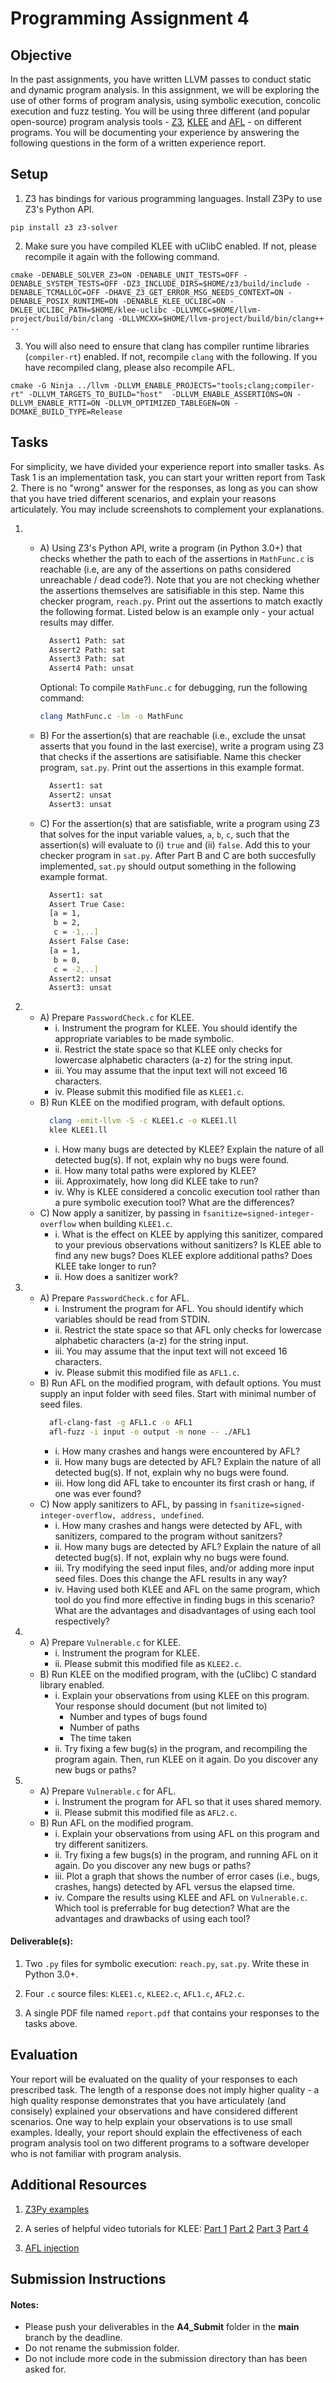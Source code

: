 # Programming Assignment 4

## Objective

In the past assignments, you have written LLVM passes to conduct static and dynamic program analysis.
In this assignment, we will be exploring the use of other forms of program analysis, using symbolic execution, concolic execution and fuzz testing.
You will be using three different (and popular open-source) program analysis tools - [Z3](https://github.com/Z3Prover/z3), [KLEE](http://klee.github.io/) and [AFL](https://github.com/AFLplusplus/AFLplusplus) - on different programs.
You will be documenting your experience by answering the following questions in the form of a written experience report.


## Setup

1. Z3 has bindings for various programming languages. Install Z3Py to use Z3's Python API.
```
pip install z3 z3-solver
```
2. Make sure you have compiled KLEE with uClibC enabled. If not, please recompile it again with the following command.
```
cmake -DENABLE_SOLVER_Z3=ON -DENABLE_UNIT_TESTS=OFF -DENABLE_SYSTEM_TESTS=OFF -DZ3_INCLUDE_DIRS=$HOME/z3/build/include -DENABLE_TCMALLOC=OFF -DHAVE_Z3_GET_ERROR_MSG_NEEDS_CONTEXT=ON -DENABLE_POSIX_RUNTIME=ON -DENABLE_KLEE_UCLIBC=ON -DKLEE_UCLIBC_PATH=$HOME/klee-uclibc -DLLVMCC=$HOME/llvm-project/build/bin/clang -DLLVMCXX=$HOME/llvm-project/build/bin/clang++ ..
```
3. You will also need to ensure that clang has compiler runtime libraries (`compiler-rt`) enabled. If not, recompile `clang` with the following. If you have recompiled clang, please also recompile AFL.
```
cmake -G Ninja ../llvm -DLLVM_ENABLE_PROJECTS="tools;clang;compiler-rt" -DLLVM_TARGETS_TO_BUILD="host"  -DLLVM_ENABLE_ASSERTIONS=ON -DLLVM_ENABLE_RTTI=ON -DLLVM_OPTIMIZED_TABLEGEN=ON -DCMAKE_BUILD_TYPE=Release
```


## Tasks

For simplicity, we have divided your experience report into smaller tasks.
As Task 1 is an implementation task, you can start your written report from Task 2.
There is no "wrong" answer for the responses, as long as you can show that you have tried different scenarios, and explain your reasons articulately.
You may include screenshots to complement your explanations.


1. * A) Using Z3's Python API, write a program (in Python 3.0+) that checks whether the path to each of the assertions in `MathFunc.c` is reachable (i.e, are any of the assertions on paths considered unreachable / dead code?). Note that you are not checking whether the assertions themselves are satisifiable in this step. Name this checker program, `reach.py`. Print out the assertions to match exactly the following format. Listed below is an example only - your actual results may differ.
        ```bash
          Assert1 Path: sat
          Assert2 Path: sat
          Assert3 Path: sat
          Assert4 Path: unsat
        ```

        Optional: To compile `MathFunc.c` for debugging, run the following command:
        ```bash
        clang MathFunc.c -lm -o MathFunc
        ```

   * B) For the assertion(s) that are reachable (i.e., exclude the unsat asserts that you found in the last exercise), write a program using Z3 that checks if the assertions are satisifiable. Name this checker program, `sat.py`. Print out the assertions in this example format.
        ```bash
          Assert1: sat
          Assert2: unsat
          Assert3: unsat
        ```

   * C) For the assertion(s) that are satisfiable, write a program using Z3 that solves for the input variable values, `a`, `b`, `c`, such that the assertion(s) will evaluate to (i) `true` and (ii) `false`. Add this to your checker program in `sat.py`. After Part B and C are both succesfully implemented, `sat.py` should output something in the following example format.
        ```bash
          Assert1: sat
          Assert True Case:
          [a = 1,
           b = 2,
           c = -1,..]
          Assert False Case:
          [a = 1,
           b = 0,
           c = -2,..]
          Assert2: unsat
          Assert3: unsat
        ```

2. * A) Prepare `PasswordCheck.c` for KLEE.
       * i. Instrument the program for KLEE. You should identify the appropriate variables to be made symbolic.
       * ii. Restrict the state space so that KLEE only checks for lowercase alphabetic characters (a-z) for the string input.
       * iii. You may assume that the input text will not exceed 16 characters.
       * iv. Please submit this modified file as `KLEE1.c`.
   * B) Run KLEE on the modified program, with default options.
        ```bash
          clang -emit-llvm -S -c KLEE1.c -o KLEE1.ll
          klee KLEE1.ll
        ```
       * i. How many bugs are detected by KLEE? Explain the nature of all detected bug(s). If not, explain why no bugs were found.
       * ii. How many total paths were explored by KLEE?
       * iii. Approximately, how long did KLEE take to run?
       * iv. Why is KLEE considered a concolic execution tool rather than a pure symbolic execution tool? What are the differences?
   * C) Now apply a sanitizer, by passing in `fsanitize=signed-integer-overflow` when building `KLEE1.c`.
       * i. What is the effect on KLEE by applying this sanitizer, compared to your previous observations without sanitizers? Is KLEE able to find any new bugs? Does KLEE explore additional paths? Does KLEE take longer to run?
       * ii. How does a sanitizer work?

3. * A) Prepare `PasswordCheck.c` for AFL.
       * i. Instrument the program for AFL. You should identify which variables should be read from STDIN.
       * ii. Restrict the state space so that AFL only checks for lowercase alphabetic characters (a-z) for the string input.
       * iii. You may assume that the input text will not exceed 16 characters.
       * iv. Please submit this modified file as `AFL1.c`.
   * B) Run AFL on the modified program, with default options. You must supply an input folder with seed files. Start with minimal number of seed files.
        ```bash
          afl-clang-fast -g AFL1.c -o AFL1
          afl-fuzz -i input -o output -m none -- ./AFL1
        ```
       * i. How many crashes and hangs were encountered by AFL?
       * ii. How many bugs are detected by AFL? Explain the nature of all detected bug(s). If not, explain why no bugs were found.
       * iii. How long did AFL take to encounter its first crash or hang, if one was ever found?
   * C) Now apply sanitizers to AFL, by passing in `fsanitize=signed-integer-overflow, address, undefined`.
       * i. How many crashes and hangs were detected by AFL, with sanitizers, compared to the program without sanitzers?
       * ii. How many bugs are detected by AFL? Explain the nature of all detected bug(s). If not, explain why no bugs were found.
       * iii. Try modifying the seed input files, and/or adding more input seed files. Does this change the AFL results in any way?
       * iv. Having used both KLEE and AFL on the same program, which tool do you find more effective in finding bugs in this scenario? What are the advantages and disadvantages of using each tool respectively?

4. * A) Prepare `Vulnerable.c` for KLEE.
       * i. Instrument the program for KLEE.
       * ii. Please submit this modified file as `KLEE2.c`.
   * B) Run KLEE on the modified program, with the (uClibc) C standard library enabled.
       * i. Explain your observations from using KLEE on this program. Your response should document (but not limited to)
            * Number and types of bugs found
            * Number of paths
            * The time taken
       * ii. Try fixing a few bug(s) in the program, and recompiling the program again. Then, run KLEE on it again. Do you discover any new bugs or paths?

5. * A) Prepare `Vulnerable.c` for AFL.
       * i. Instrument the program for AFL so that it uses shared memory.
       * ii. Please submit this modified file as `AFL2.c`.
   * B) Run AFL on the modified program.
       * i. Explain your observations from using AFL on this program and try different sanitizers.
       * ii. Try fixing a few bugs(s) in the program, and running AFL on it again. Do you discover any new bugs or paths?
       * iii. Plot a graph that shows the number of error cases (i.e., bugs, crashes, hangs) detected by AFL versus the elapsed time.
       * iv. Compare the results using KLEE and AFL on `Vulnerable.c`. Which tool is preferrable for bug detection? What are the advantages and drawbacks of using each tool?


#### Deliverable(s):

1. Two `.py` files for symbolic execution: `reach.py`, `sat.py`. Write these in Python 3.0+.

2. Four `.c` source files: `KLEE1.c`, `KLEE2.c`, `AFL1.c`, `AFL2.c`.

3. A single PDF file named `report.pdf` that contains your responses to the tasks above.


## Evaluation

Your report will be evaluated on the quality of your responses to each prescribed task.
The length of a response does not imply higher quality - a high quality response demonstrates that you have articulately (and consisely) explained your observations and have considered different scenarios.
One way to help explain your observations is to use small examples.
Ideally, your report should explain the effectiveness of each program analysis tool on two different programs to a software developer who is not familiar with program analysis.


## Additional Resources

1. [Z3Py examples](https://ericpony.github.io/z3py-tutorial/guide-examples.htm)

2. A series of helpful video tutorials for KLEE:
   [Part 1](https://www.youtube.com/watch?v=z6bsk-lsk1Q)
   [Part 2](https://www.youtube.com/watch?v=BDvNDw2jsSs)
   [Part 3](https://www.youtube.com/watch?v=XLtoWNbnfK0)
   [Part 4](https://www.youtube.com/watch?v=XaYEmwVMRt4)

3. [AFL injection](https://github.com/AFLplusplus/AFLplusplus/blob/stable/instrumentation/README.persistent_mode.md)


## Submission Instructions

#### Notes:
  - Please push your deliverables in the **A4_Submit** folder in the **main** branch by the deadline.
- Do not rename the submission folder.
- Do not include more code in the submission directory than has been asked for.

